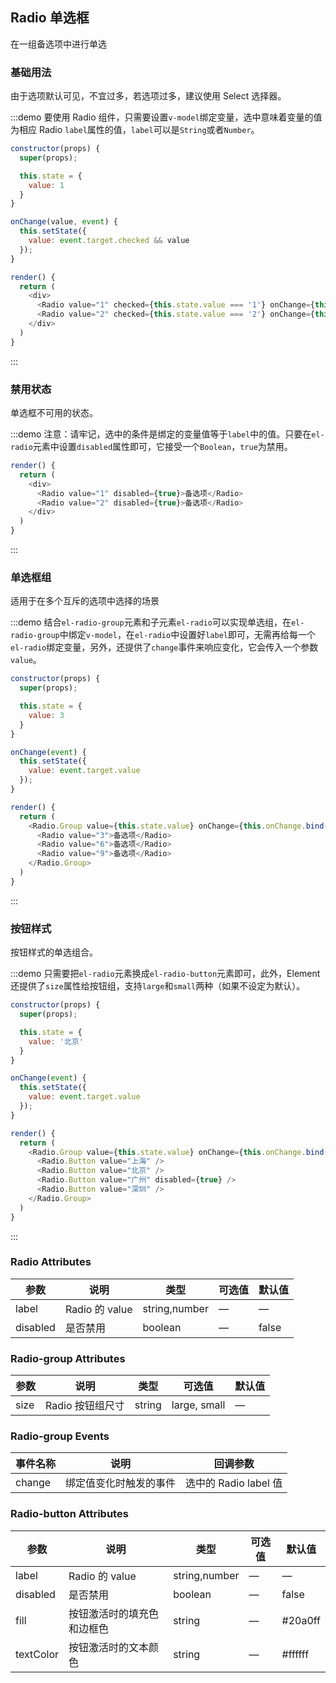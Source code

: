 ## Radio 单选框

在一组备选项中进行单选

### 基础用法

由于选项默认可见，不宜过多，若选项过多，建议使用 Select 选择器。

:::demo 要使用 Radio 组件，只需要设置`v-model`绑定变量，选中意味着变量的值为相应 Radio `label`属性的值，`label`可以是`String`或者`Number`。

```js
constructor(props) {
  super(props);

  this.state = {
    value: 1
  }
}

onChange(value, event) {
  this.setState({
    value: event.target.checked && value
  });
}

render() {
  return (
    <div>
      <Radio value="1" checked={this.state.value === '1'} onChange={this.onChange.bind(this, '1')}>备选项</Radio>
      <Radio value="2" checked={this.state.value === '2'} onChange={this.onChange.bind(this, '2')}>备选项</Radio>
    </div>
  )
}
```
:::

### 禁用状态

单选框不可用的状态。

:::demo 注意：请牢记，选中的条件是绑定的变量值等于`label`中的值。只要在`el-radio`元素中设置`disabled`属性即可，它接受一个`Boolean`，`true`为禁用。

```js
render() {
  return (
    <div>
      <Radio value="1" disabled={true}>备选项</Radio>
      <Radio value="2" disabled={true}>备选项</Radio>
    </div>
  )
}
```
:::

### 单选框组

适用于在多个互斥的选项中选择的场景

:::demo 结合`el-radio-group`元素和子元素`el-radio`可以实现单选组，在`el-radio-group`中绑定`v-model`，在`el-radio`中设置好`label`即可，无需再给每一个`el-radio`绑定变量，另外，还提供了`change`事件来响应变化，它会传入一个参数`value`。

```js
constructor(props) {
  super(props);

  this.state = {
    value: 3
  }
}

onChange(event) {
  this.setState({
    value: event.target.value
  });
}

render() {
  return (
    <Radio.Group value={this.state.value} onChange={this.onChange.bind(this)}>
      <Radio value="3">备选项</Radio>
      <Radio value="6">备选项</Radio>
      <Radio value="9">备选项</Radio>
    </Radio.Group>
  )
}
```
:::

### 按钮样式

按钮样式的单选组合。

:::demo 只需要把`el-radio`元素换成`el-radio-button`元素即可，此外，Element 还提供了`size`属性给按钮组，支持`large`和`small`两种（如果不设定为默认）。

```js
constructor(props) {
  super(props);

  this.state = {
    value: '北京'
  }
}

onChange(event) {
  this.setState({
    value: event.target.value
  });
}

render() {
  return (
    <Radio.Group value={this.state.value} onChange={this.onChange.bind(this)}>
      <Radio.Button value="上海" />
      <Radio.Button value="北京" />
      <Radio.Button value="广州" disabled={true} />
      <Radio.Button value="深圳" />
    </Radio.Group>
  )
}
```
:::

### Radio Attributes
| 参数      | 说明    | 类型      | 可选值       | 默认值   |
|---------- |-------- |---------- |-------------  |-------- |
| label     | Radio 的 value   | string,number    |       —        |      —   |
| disabled  | 是否禁用    | boolean   | — | false   |

### Radio-group Attributes
| 参数      | 说明    | 类型      | 可选值       | 默认值   |
|---------- |-------- |---------- |-------------  |-------- |
| size     | Radio 按钮组尺寸   | string  | large, small  |    —     |

### Radio-group Events
| 事件名称 | 说明 | 回调参数 |
|---------- |-------- |---------- |
| change  | 绑定值变化时触发的事件 |  选中的 Radio label 值  |

### Radio-button Attributes
| 参数      | 说明    | 类型      | 可选值       | 默认值   |
|---------- |-------- |---------- |-------------  |-------- |
| label     | Radio 的 value  | string,number  |        —       |     —    |
| disabled  | 是否禁用    | boolean   | — | false   |
| fill  | 按钮激活时的填充色和边框色    | string   | — | #20a0ff   |
| textColor  | 按钮激活时的文本颜色    | string   | — | #ffffff   |
